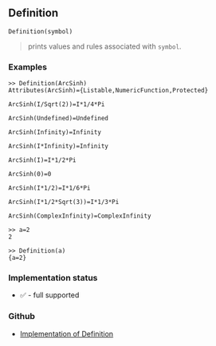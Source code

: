 ## Definition 

```
Definition(symbol)
```
> prints values and rules associated with `symbol`.
  
### Examples

``` 
>> Definition(ArcSinh)
Attributes(ArcSinh)={Listable,NumericFunction,Protected}

ArcSinh(I/Sqrt(2))=I*1/4*Pi

ArcSinh(Undefined)=Undefined

ArcSinh(Infinity)=Infinity

ArcSinh(I*Infinity)=Infinity

ArcSinh(I)=I*1/2*Pi

ArcSinh(0)=0

ArcSinh(I*1/2)=I*1/6*Pi

ArcSinh(I*1/2*Sqrt(3))=I*1/3*Pi

ArcSinh(ComplexInfinity)=ComplexInfinity
```

```
>> a=2
2

>> Definition(a)
{a=2}
```






### Implementation status

* &#x2705; - full supported

### Github

* [Implementation of Definition](https://github.com/axkr/symja_android_library/blob/master/symja_android_library/matheclipse-core/src/main/java/org/matheclipse/core/builtin/PatternMatching.java#L526) 
